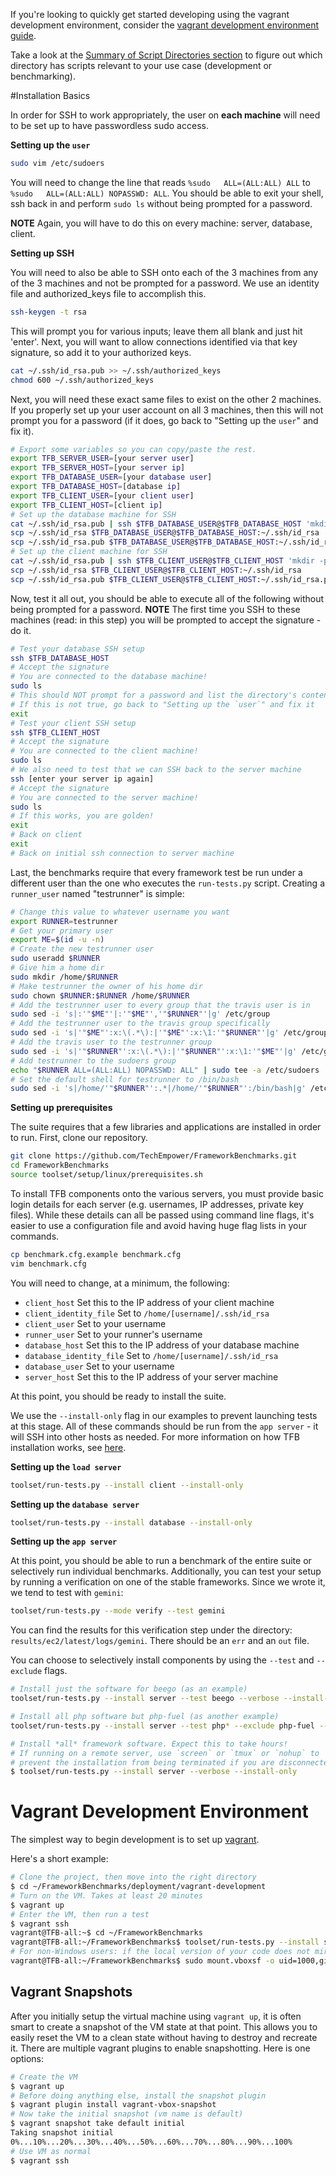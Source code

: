 If you're looking to quickly get started developing using the vagrant development environment, consider the [vagrant development environment guide](#vagrant-development-environment). 

Take a look at the [Summary of Script Directories section](../Codebase/Summary-of-Script-Directories) to figure out which directory has scripts relevant to your use case (development or benchmarking).

#Installation Basics

In order for SSH to work appropriately, the user on **each machine** will need to be 
set up to have passwordless sudo access.

**Setting up the `user`**

```bash
sudo vim /etc/sudoers
```

You will need to change the line that reads `%sudo   ALL=(ALL:ALL) ALL` to 
`%sudo   ALL=(ALL:ALL) NOPASSWD: ALL`. You should be able to exit your shell, ssh 
back in and perform `sudo ls` without being prompted for a password.

**NOTE** Again, you will have to do this on every machine: server, database, client.

**Setting up SSH**

You will need to also be able to SSH onto each of the 3 machines from any of the
3 machines and not be prompted for a password. We use an identity file and authorized_keys
file to accomplish this.

```bash
ssh-keygen -t rsa
```

This will prompt you for various inputs; leave them all blank and just hit 'enter'.
Next, you will want to allow connections identified via that key signature, so add
it to your authorized keys.

```bash
cat ~/.ssh/id_rsa.pub >> ~/.ssh/authorized_keys
chmod 600 ~/.ssh/authorized_keys
```

Next, you will need these exact same files to exist on the other 2 machines.
If you properly set up your user account on all 3 machines, then this will not prompt
you for a password (if it does, go back to "Setting up the `user`" and fix it).

```bash
# Export some variables so you can copy/paste the rest.
export TFB_SERVER_USER=[your server user]
export TFB_SERVER_HOST=[your server ip]
export TFB_DATABASE_USER=[your database user]
export TFB_DATABASE_HOST=[database ip]
export TFB_CLIENT_USER=[your client user]
export TFB_CLIENT_HOST=[client ip]
# Set up the database machine for SSH
cat ~/.ssh/id_rsa.pub | ssh $TFB_DATABASE_USER@$TFB_DATABASE_HOST 'mkdir -p ~/.ssh && cat >> ~/.ssh/authorized_keys'
scp ~/.ssh/id_rsa $TFB_DATABASE_USER@$TFB_DATABASE_HOST:~/.ssh/id_rsa
scp ~/.ssh/id_rsa.pub $TFB_DATABASE_USER@$TFB_DATABASE_HOST:~/.ssh/id_rsa.pub
# Set up the client machine for SSH
cat ~/.ssh/id_rsa.pub | ssh $TFB_CLIENT_USER@$TFB_CLIENT_HOST 'mkdir -p ~/.ssh && cat >> ~/.ssh/authorized_keys'
scp ~/.ssh/id_rsa $TFB_CLIENT_USER@$TFB_CLIENT_HOST:~/.ssh/id_rsa
scp ~/.ssh/id_rsa.pub $TFB_CLIENT_USER@$TFB_CLIENT_HOST:~/.ssh/id_rsa.pub
```

Now, test it all out, you should be able to execute all of the following without
being prompted for a password. **NOTE** The first time you SSH to these machines
(read: in this step) you will be prompted to accept the signature - do it.

```bash
# Test your database SSH setup
ssh $TFB_DATABASE_HOST
# Accept the signature
# You are connected to the database machine!
sudo ls
# This should NOT prompt for a password and list the directory's contents
# If this is not true, go back to "Setting up the `user`" and fix it
exit
# Test your client SSH setup
ssh $TFB_CLIENT_HOST
# Accept the signature
# You are connected to the client machine!
sudo ls
# We also need to test that we can SSH back to the server machine
ssh [enter your server ip again]
# Accept the signature
# You are connected to the server machine!
sudo ls
# If this works, you are golden!
exit
# Back on client
exit
# Back on initial ssh connection to server machine
```

Last, the benchmarks require that every framework test be run under a different
user than the one who executes the `run-tests.py` script. Creating a `runner_user` named "testrunner" is simple:

```bash
# Change this value to whatever username you want
export RUNNER=testrunner
# Get your primary user
export ME=$(id -u -n)
# Create the new testrunner user
sudo useradd $RUNNER
# Give him a home dir
sudo mkdir /home/$RUNNER
# Make testrunner the owner of his home dir
sudo chown $RUNNER:$RUNNER /home/$RUNNER
# Add the testrunner user to every group that the travis user is in
sudo sed -i 's|:'"$ME"'|:'"$ME"','"$RUNNER"'|g' /etc/group
# Add the testrunner user to the travis group specifically
sudo sed -i 's|'"$ME"':x:\(.*\):|'"$ME"':x:\1:'"$RUNNER"'|g' /etc/group
# Add the travis user to the testrunner group
sudo sed -i 's|'"$RUNNER"':x:\(.*\):|'"$RUNNER"':x:\1:'"$ME"'|g' /etc/group
# Add testrunner to the sudoers group
echo "$RUNNER ALL=(ALL:ALL) NOPASSWD: ALL" | sudo tee -a /etc/sudoers
# Set the default shell for testrunner to /bin/bash
sudo sed -i 's|/home/'"$RUNNER"':.*|/home/'"$RUNNER"':/bin/bash|g' /etc/passwd
```

**Setting up prerequisites**

The suite requires that a few libraries and applications are installed in order to run.
First, clone our repository.

```bash
git clone https://github.com/TechEmpower/FrameworkBenchmarks.git
cd FrameworkBenchmarks
source toolset/setup/linux/prerequisites.sh
```

To install TFB components onto the various servers, you must provide
basic login details for each server (e.g. usernames, IP addresses, 
private key files). While these details can all be passed 
using command line flags, it's easier to use a configuration 
file and avoid having huge flag lists in your commands. 

```bash
cp benchmark.cfg.example benchmark.cfg
vim benchmark.cfg
```

You will need to change, at a minimum, the following:

* `client_host` Set this to the IP address of your client machine
* `client_identity_file` Set to `/home/[username]/.ssh/id_rsa`
* `client_user` Set to your username
* `runner_user` Set to your runner's username
* `database_host` Set this to the IP address of your database machine
* `database_identity_file` Set to `/home/[username]/.ssh/id_rsa`
* `database_user` Set to your username
* `server_host` Set this to the IP address of your server machine

At this point, you should be ready to install the suite.

We use the `--install-only` flag in our examples to 
prevent launching tests at this stage. All of these commands 
should be run from the `app server` - it will SSH into other
hosts as needed. For more information on how TFB installation 
works, see [here](../Benchmarking/Getting-Started-Benchmarking/#benchmark-suite-deployment).

**Setting up the `load server`**

```bash
toolset/run-tests.py --install client --install-only
```

**Setting up the `database server`**

```bash
toolset/run-tests.py --install database --install-only
```

**Setting up the `app server`**

At this point, you should be able to run a benchmark of the entire
suite or selectively run individual benchmarks. Additionally, you
can test your setup by running a verification on one of the stable
frameworks. Since we wrote it, we tend to test with `gemini`:

```bash
toolset/run-tests.py --mode verify --test gemini
```

You can find the results for this verification step under the directory:
`results/ec2/latest/logs/gemini`. There should be an `err` and an `out`
file.

You can choose to selectively install components by using the 
`--test` and `--exclude` flags. 

```bash
# Install just the software for beego (as an example)
toolset/run-tests.py --install server --test beego --verbose --install-only

# Install all php software but php-fuel (as another example)
toolset/run-tests.py --install server --test php* --exclude php-fuel --verbose install-only

# Install *all* framework software. Expect this to take hours!
# If running on a remote server, use `screen` or `tmux` or `nohup` to 
# prevent the installation from being terminated if you are disconnected
$ toolset/run-tests.py --install server --verbose --install-only
```

# Vagrant Development Environment

The simplest way to begin development is to set up [vagrant](https://www.vagrantup.com/). 

Here's a short example: 
    
```bash
# Clone the project, then move into the right directory 
$ cd ~/FrameworkBenchmarks/deployment/vagrant-development
# Turn on the VM. Takes at least 20 minutes
$ vagrant up
# Enter the VM, then run a test
$ vagrant ssh
vagrant@TFB-all:~$ cd ~/FrameworkBenchmarks
vagrant@TFB-all:~/FrameworkBenchmarks$ toolset/run-tests.py --install server --mode verify --test beego
# For non-Windows users: if the local version of your code does not mirror the code in your virtual machine, then run the following:
vagrant@TFB-all:~/FrameworkBenchmarks$ sudo mount.vboxsf -o uid=1000,gid=1000 FrameworkBenchmarks ~/FrameworkBenchmarks
```

## Vagrant Snapshots

After you initially setup the virtual machine using `vagrant up`, it is often smart to create a snapshot
of the VM state at that point. This allows you to easily reset the VM to a clean state without
having to destroy and recreate it. There are multiple vagrant plugins to enable snapshotting. 
Here is one options: 

```bash
# Create the VM
$ vagrant up
# Before doing anything else, install the snapshot plugin
$ vagrant plugin install vagrant-vbox-snapshot
# Now take the initial snapshot (vm name is default)
$ vagrant snapshot take default initial
Taking snapshot initial
0%...10%...20%...30%...40%...50%...60%...70%...80%...90%...100%
# Use VM as normal
$ vagrant ssh
```
